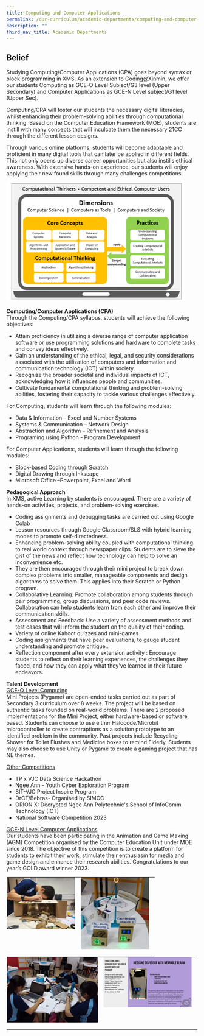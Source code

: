 ```yaml
---
title: Computing and Computer Applications
permalink: /our-curriculum/academic-departments/computing-and-computer-applications/
description: ""
third_nav_title: Academic Departments
---
```

Belief
------
Studying Computing/Computer Applications (CPA) goes beyond syntax or block programming in XMS. As an extension to Coding@Xinmin, we offer our students Computing as GCE-O Level Subject/G3 level (Upper Secondary) and Computer Applications as GCE-N Level subject/G1 level (Upper Sec). 

Computing/CPA will foster our students the necessary digital literacies, whilst enhancing their problem-solving abilities through computational thinking. Based on the Computer Education Framework (MOE), students are instill with many concepts that will inculcate them the necessary 21CC through the different lesson designs.

Through various online platforms, students will become adaptable and proficient in many digital tools that can later be applied in different fields. This not only opens up diverse career opportunities but also instills ethical awareness. With extensive hands-on experience, our students will enjoy applying their new found skills through many challenges competitions.

![](/images/Computing%20and%20CPA/computing_cpa_1.png)

**Computing/Computer Applications (CPA)**<br>
Through the Computing/CPA syllabus, students will achieve the following objectives:<br>
* Attain proficiency in utilizing a diverse range of computer application software or use programming solutions and hardware to complete tasks and convey ideas effectively.
* Gain an understanding of the ethical, legal, and security considerations associated with the utilization of computers and information and communication technology (ICT) within society.
* Recognize the broader societal and individual impacts of ICT, acknowledging how it influences people and communities.
* Cultivate fundamental computational thinking and problem-solving abilities, fostering their capacity to tackle various challenges effectively.

For Computing, students will learn through the following modules:
* Data &amp; Information – Excel and Number Systems
* Systems &amp; Communication – Network Design 
* Abstraction and Algorithm – Refinement and Analysis
* Programing using Python  - Program Development

For Computer Applications:, students will learn through the following modules:
* Block-based Coding through Scratch
* Digital Drawing through Inkscape
* Microsoft Office –Powerpoint, Excel and Word


**Pedagogical Approach**<br>
In XMS, active Learning by students is encouraged. There are a variety of hands-on activities, projects, and problem-solving exercises. 
* Coding assignments and debugging tasks are carried out using Google Colab
* Lesson resources through Google Classroom/SLS with hybrid learning modes to promote self-directedness.
* Enhancing problem-solving ability coupled with computational thinking to real world context through newspaper clips. Students are to sieve the gist of the news and reflect how technology can help to solve an inconvenience etc. 
* They are then encouraged through their mini project to break down complex problems into smaller, manageable components and design algorithms to solve them. This applies into their Scratch or Python program. 
* Collaborative Learning: Promote collaboration among students through pair programming, group discussions, and peer code reviews. Collaboration can help students learn from each other and improve their communication skills.
* Assessment and Feedback: Use a variety of assessment methods and test cases that will inform the student on the quality of their coding.
* Variety of online Kahoot quizzes and mini-games
* Coding assignments that have peer evaluations, to gauge student understanding and promote critique..
* Reflection component after every extension activity : Encourage students to reflect on their learning experiences, the challenges they faced, and how they can apply what they've learned in their future endeavors.


**Talent Development**<br>
<u>GCE-O Level Computing</u><br>
Mini Projects (Pygame) are open-ended tasks carried out as part of Secondary 3 curriculum over 8 weeks. The project will be based on authentic tasks founded on real-world problems. There are 2 proposed implementations for the Mini Project, either hardware-based or software based. Students can choose to use either Halocode/Microbit microcontroller to create contraptions as a solution prototype to an identified problem in the community. Past projects include Recycling Shower for Toilet Flushes and Medicine boxes to remind Elderly. Students may also choose to use Unity or Pygame to create a gaming project that has NE themes.

<u>Other Competitions</u>
* TP x VJC Data Science Hackathon
* Ngee Ann - Youth Cyber Exploration Program
* SIT-VJC Project Inspire Program
* DrCT/Bebras- Organised by SIMCC
* ORION X: Decrypted Ngee Ann Polytechnic's School of InfoComm Technology (ICT)
* National Software Competition 2023

<u>GCE-N Level Computer Applications</u><br>
Our students have been participating in the Animation and Game Making (AGM) Competition organised by the Computer Education Unit under MOE since 2018.  The objective of this competition is to create a platform for students to exhibit their work, stimulate their enthusiasm for media and game design and enhance their research abilities. Congratulations to our year’s GOLD award winner 2023.

<table style="margin: auto;
    outline: 0px;
    padding: 0px;
    border-collapse: collapse;
    clear: both;
    border: 1px solid transparent;
    table-layout: fixed;" class="ive_eobj_center ives_tab_kosong">
  <tbody style="margin: 0px; outline: 0px; padding: 0px">
    <tr style="margin: 0px; outline: 0px; padding: 0px">
      <td style="margin: 0px;
          outline: 0px;
          padding: 0px 15px 15px 0px;
          vertical-align: top;">
        <img style="width=" class="ive_eobj_center" alt="IMG_0034.jpg" width="100%" src="/images/Computing and CPA/computing_cpa_2a.png">
      </td>
      <td style="margin: 0px;
          outline: 0px;
          padding: 0px 15px 15px 0px;
          vertical-align: top;">
        <img style="width=" class="ive_eobj_center" alt="IMG_0084.jpg" width="100%" src="/images/Computing and CPA/computing_cpa_2b.png">
      </td>
    </tr>
  </tbody>
</table>

<table class="ive_eobj_center ives_tab_kosong" style="margin: auto;
    outline: 0px;
    padding: 0px;
    border-collapse: collapse;
    clear: both;
    border: 1px solid transparent;
    table-layout: fixed;">
  <tbody style="margin: 0px; outline: 0px; padding: 0px">
    <tr style="margin: 0px; outline: 0px; padding: 0px">
      <td style="margin: 0px;
          outline: 0px;
          padding: 0px 15px 15px 0px;
          vertical-align: top;">
        <img src="/images/Computing and CPA/computing_cpa_2c.png" width="100%" alt="IMG_0034.jpg" class="ive_eobj_center" style="width=">
      </td>
      <td style="margin: 0px;
          outline: 0px;
          padding: 0px 15px 15px 0px;
          vertical-align: top;">
        <img src="/images/Computing and CPA/computing_cpa_2d.png" width="100%" alt="IMG_0084.jpg" class="ive_eobj_center" style="width=">
      </td>
    </tr>
  </tbody>
</table>